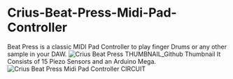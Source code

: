 # Crius-Beat-Press-Midi-Pad-Controller
Beat Press is a classic MIDI Pad Controller to play finger Drums or any other sample in your DAW.
![Crius Beat Press THUMBNAIL_Github Thumbnail](https://user-images.githubusercontent.com/63908995/170830722-48f59bda-7a31-4ba5-9d01-88314050468a.jpg)
It Consists of 15 Piezo Sensors and an Arduino Mega.
![Crius Beat Press Midi Pad Controller CIRCUIT](https://user-images.githubusercontent.com/63908995/170830753-534e5450-ab50-417a-929c-7ecbb546683a.png)
